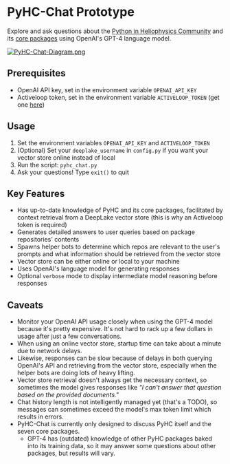 # PyHC-Chat Prototype

Explore and ask questions about the [Python in Heliophysics Community](https://pyhc.org) and its [core packages](https://heliopython.org/projects/) using OpenAI's GPT-4 language model.

[![PyHC-Chat-Diagram.png](https://i.postimg.cc/Vk9593FF/Py-HC-Chat-Diagram.png)](https://postimg.cc/sMXVsHqB)

## Prerequisites

- OpenAI API key, set in the environment variable `OPENAI_API_KEY`
- Activeloop token, set in the environment variable `ACTIVELOOP_TOKEN` (get one [here](https://docs.activeloop.ai/storage-and-credentials/user-authentication#authentication-in-programmatic-interfaces))

## Usage
1. Set the environment variables `OPENAI_API_KEY` and `ACTIVELOOP_TOKEN`
2. (Optional) Set your `deeplake_username` in `config.py` if you want your vector store online instead of local
2. Run the script: `pyhc_chat.py`
3. Ask your questions! Type `exit()` to quit

## Key Features
- Has up-to-date knowledge of PyHC and its core packages, facilitated by context retrieval from a DeepLake vector store (this is why an Activeloop token is required)
- Generates detailed answers to user queries based on package repositories' contents
- Spawns helper bots to determine which repos are relevant to the user's prompts and what information should be retrieved from the vector store
- Vector store can be either online or local to your machine
- Uses OpenAI's language model for generating responses
- Optional `verbose` mode to display intermediate model reasoning before responses

## Caveats
- Monitor your OpenAI API usage closely when using the GPT-4 model because it's pretty expensive. It's not hard to rack up a few dollars in usage after just a few conversations.
- When using an online vector store, startup time can take about a minute due to network delays.
- Likewise, responses can be slow because of delays in both querying OpenAI's API and retrieving from the vector store, especially when the helper bots are doing lots of heavy lifting.
- Vector store retrieval doesn't always get the necessary context, so sometimes the model gives responses like _"I can't answer that question based on the provided documents."_
- Chat history length is not intelligently managed yet (that's a TODO), so messages can sometimes exceed the model's max token limit which results in errors. 
- PyHC-Chat is currently only designed to discuss PyHC itself and the seven core packages. 
    - GPT-4 has (outdated) knowledge of other PyHC packages baked into its training data, so it may answer some questions about other packages, but results will vary.
